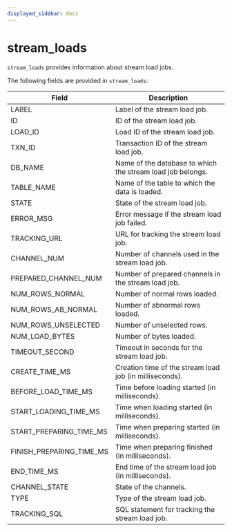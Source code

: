 ```yaml
---
displayed_sidebar: docs
---
```


# stream_loads

`stream_loads` provides information about stream load jobs.

The following fields are provided in `stream_loads`:

| **Field**             | **Description**                                              |
| --------------------- | ------------------------------------------------------------ |
| LABEL                 | Label of the stream load job.                                |
| ID                    | ID of the stream load job.                                   |
| LOAD_ID               | Load ID of the stream load job.                              |
| TXN_ID                | Transaction ID of the stream load job.                       |
| DB_NAME               | Name of the database to which the stream load job belongs.   |
| TABLE_NAME            | Name of the table to which the data is loaded.               |
| STATE                 | State of the stream load job.                                |
| ERROR_MSG             | Error message if the stream load job failed.                 |
| TRACKING_URL          | URL for tracking the stream load job.                        |
| CHANNEL_NUM           | Number of channels used in the stream load job.              |
| PREPARED_CHANNEL_NUM  | Number of prepared channels in the stream load job.          |
| NUM_ROWS_NORMAL       | Number of normal rows loaded.                                |
| NUM_ROWS_AB_NORMAL    | Number of abnormal rows loaded.                              |
| NUM_ROWS_UNSELECTED   | Number of unselected rows.                                   |
| NUM_LOAD_BYTES        | Number of bytes loaded.                                      |
| TIMEOUT_SECOND        | Timeout in seconds for the stream load job.                  |
| CREATE_TIME_MS        | Creation time of the stream load job (in milliseconds).      |
| BEFORE_LOAD_TIME_MS   | Time before loading started (in milliseconds).               |
| START_LOADING_TIME_MS | Time when loading started (in milliseconds).                 |
| START_PREPARING_TIME_MS | Time when preparing started (in milliseconds).               |
| FINISH_PREPARING_TIME_MS | Time when preparing finished (in milliseconds).              |
| END_TIME_MS           | End time of the stream load job (in milliseconds).           |
| CHANNEL_STATE         | State of the channels.                                       |
| TYPE                  | Type of the stream load job.                                 |
| TRACKING_SQL          | SQL statement for tracking the stream load job.              |
